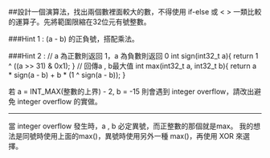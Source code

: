 ##設計一個演算法，找出兩個數裡面較大的數，不得使用 if-else 或 < > 一類比較的運算子。先將範圍限縮在32位元有號整數。

###Hint 1 : (a - b) 的正負號，搭配乘法。

###Hint 2 :
// a 為正數則返回 1，a 為負數則返回 0
int sign(int32_t a){ return 1 ^ ((a >> 31) & 0x1); }
// 回傳a , b最大值
int max(int32_t a, int32_t b){ return a * sign(a - b) + b * (1 ^ sign(a - b)); }

若 a = INT_MAX(整數的上界) - 2, b = -15 則會遇到 integer overflow，請改出避免 integer overflow 的實做。

-----

當 integer overflow 發生時，a , b 必定異號，而正整數的那個就是max。
我的想法是同號時使用上面的max()，異號時使用另外一種 max()，再使用 XOR 來選擇。

